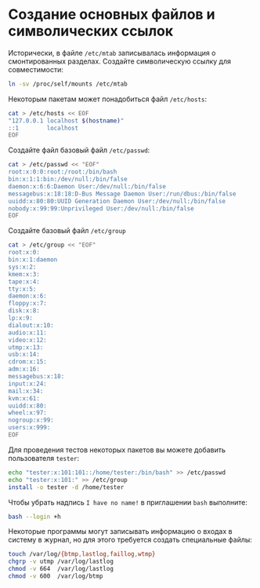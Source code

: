 # Создание основных файлов и символических ссылок

Исторически, в файле ``/etc/mtab`` записывалась информация о смонтированных разделах. Создайте символическую ссылку для совместимости:

```bash
ln -sv /proc/self/mounts /etc/mtab
```

Некоторым пакетам может понадобиться файл ``/etc/hosts``:

```bash
cat > /etc/hosts << EOF
"127.0.0.1 localhost $(hostname)" 
::1        localhost
EOF
```

Создайте файл базовый файл ``/etc/passwd``:

```bash
cat > /etc/passwd << "EOF"
root:x:0:0:root:/root:/bin/bash
bin:x:1:1:bin:/dev/null:/bin/false
daemon:x:6:6:Daemon User:/dev/null:/bin/false
messagebus:x:18:18:D-Bus Message Daemon User:/run/dbus:/bin/false
uuidd:x:80:80:UUID Generation Daemon User:/dev/null:/bin/false
nobody:x:99:99:Unprivileged User:/dev/null:/bin/false
EOF
```

Создайте базовый файл ``/etc/group`` 

```bash
cat > /etc/group << "EOF"
root:x:0:
bin:x:1:daemon
sys:x:2:
kmem:x:3:
tape:x:4:
tty:x:5:
daemon:x:6:
floppy:x:7:
disk:x:8:
lp:x:9:
dialout:x:10:
audio:x:11:
video:x:12:
utmp:x:13:
usb:x:14:
cdrom:x:15:
adm:x:16:
messagebus:x:18:
input:x:24:
mail:x:34:
kvm:x:61:
uuidd:x:80:
wheel:x:97:
nogroup:x:99:
users:x:999:
EOF
```

Для проведения тестов некоторых пакетов вы можете добавить пользователя ``tester``:

```bash
echo "tester:x:101:101::/home/tester:/bin/bash" >> /etc/passwd
echo "tester:x:101:" >> /etc/group
install -o tester -d /home/tester
```

Чтобы убрать надпись `I have no name!` в приглашении ``bash`` выполните:

```bash
bash --login +h
```

Некоторые программы могут записывать информацию о входах в систему в журнал, но для этого требуется создать специальные файлы:

```bash
touch /var/log/{btmp,lastlog,faillog,wtmp}
chgrp -v utmp /var/log/lastlog
chmod -v 664  /var/log/lastlog
chmod -v 600  /var/log/btmp
```


